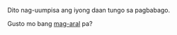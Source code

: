 Dito nag-uumpisa ang iyong daan tungo sa pagbabago.

Gusto mo bang [mag-aral](Philippines/bago/aral/aral.md) pa? 
